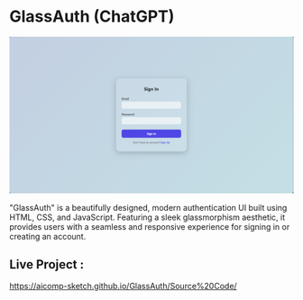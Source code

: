 # GlassAuth (ChatGPT)

![My Screenshot](Images/Image1.PNG)

"GlassAuth" is a beautifully designed, modern authentication UI built using HTML, CSS, and JavaScript. Featuring a sleek glassmorphism aesthetic, it provides users with a seamless and responsive experience for signing in or creating an account.

## Live Project :
https://aicomp-sketch.github.io/GlassAuth/Source%20Code/
